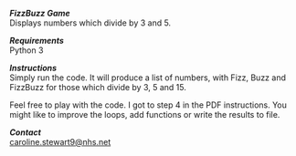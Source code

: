 
**_FizzBuzz Game_**  
Displays numbers which divide by 3 and 5.


**_Requirements_**  
Python 3


**_Instructions_**  
Simply run the code.  It will produce a list of numbers, with Fizz, Buzz and FizzBuzz for those which divide by 3, 5 and 15. 

Feel free to play with the code.  I got to step 4 in the PDF instructions.  You might like to improve the loops, add functions or write the results to file.


**_Contact_**  
caroline.stewart9@nhs.net
